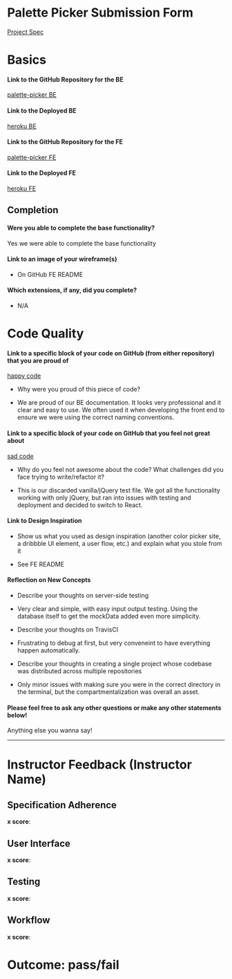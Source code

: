 # Palette Picker Submission Form

 [Project Spec](http://frontend.turing.io/projects/palette-picker.html)

 # Basics

 #### Link to the GitHub Repository for the BE
[palette-picker BE](https://github.com/jacobogart/Palette-Picker-BE)

 #### Link to the Deployed BE
[heroku BE](https://palette-picker-jbbc.herokuapp.com)

 #### Link to the GitHub Repository for the FE
[palette-picker FE](https://github.com/B-Coyle/Palette-Picker-FE-React)

 #### Link to the Deployed FE
[heroku FE](https://palette-picker-fe-jbbc.herokuapp.com/)

 ## Completion

 #### Were you able to complete the base functionality?

 Yes we were able to complete the base functionality

 #### Link to an image of your wireframe(s)
- On GitHub FE README

 #### Which extensions, if any, did you complete?
 
 - N/A

 # Code Quality

 #### Link to a specific block of your code on GitHub (from either repository) that you are proud of
[happy code](https://github.com/jacobogart/Palette-Picker-BE/blob/master/README.md)

 * Why were you proud of this piece of code?  
- We are proud of our BE documentation. It looks very professional and it clear and easy to use. We often used it when developing the front end to ensure we were using the correct naming conventions.

 #### Link to a specific block of your code on GitHub that you feel not great about
[sad code](https://github.com/B-Coyle/Palette-Picker-FE/blob/master/test/index-test.js)

 * Why do you feel not awesome about the code? What challenges did you face trying to write/refactor it?
- This is our discarded vanilla/jQuery test file. We got all the functionality working with only jQuery, but ran into issues with testing and deployment and decided to switch to React.

 #### Link to Design Inspiration

 * Show us what you used as design inspiration (another color picker site, a dribbble UI element, a user flow, etc.) and explain what you stole from it  

- See FE README

 #### Reflection on New Concepts

 * Describe your thoughts on server-side testing  
- Very clear and simple, with easy input output testing. Using the database itself to get the mockData added even more simplicity.
* Describe your thoughts on TravisCI  
- Frustrating to debug at first, but very conveneint to have everything happen automatically.
* Describe your thoughts in creating a single project whose codebase was distributed across multiple repositories
- Only minor issues with making sure you were in the correct directory in the terminal, but the compartmentalization was overall an asset.
#### Please feel free to ask any other questions or make any other statements below!

 Anything else you wanna say!

 -----


 # Instructor Feedback (Instructor Name)

 ## Specification Adherence

 **x score**: 

 ## User Interface

 **x score**: 

 ## Testing

 **x score**: 

 ## Workflow

 **x score**: 

 # Outcome: pass/fail
